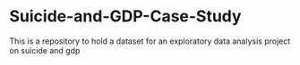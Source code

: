 # Suicide-and-GDP-Case-Study
This is a repository to hold a dataset for an exploratory data analysis project on suicide and gdp 
